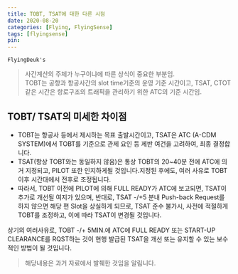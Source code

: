 ```yaml
---
title: TOBT, TSAT에 대한 다른 시점
date: 2020-08-20
categories: [Flying, FlyingSense]
tags: [flyingsense]
pin:
---
```


`FlyingDeuk's`
> 사간계산의 주체가 누구이냐에 따른 상식이 중요한 부분임.<br>
> TOBT는 공항과 항공사간의 slot time기준의 운영 기준 시간이고, TSAT, CTOT같은 시간은 항로구조의 트래픽을 관리하기 위한 ATC의 기준 시간임.


## TOBT/ TSAT의 미세한 차이점
- TOBT는 항공사 등에서 제시하는 목표 출발시간이고, TSAT은 ATC (A-CDM SYSTEM)에서 TOBT를 기준으로 관제 요인 등 제반 여건을 고려하여, 최종 결정합니다.
- TSAT(항상 TOBT와는 동일하지 않음)은 통상 TOBT의 20~40분 전에 ATC에 의거 지정되고, PILOT 또한 인지하게될 것입니다.지정된 후에도, 여러 사유로 TOBT 이후 시간대에서 전후로 조정됩니다.
- 따라서, TOBT 이전에 PILOT에 의해 FULL READY가 ATC에 보고되면, TSAT이 추가로 개선될 여지가 있으며, 반대로, TSAT -/+5 분내 Push-back Request를 하지 않으면 해당 편 Slot을 상실하게 되므로, TSAT 준수 불가시, 사전에 적절하게 TOBT를 조정하고, 이에 따라 TSAT이 변경될 것입니다.


상기의 여러사유로, TOBT -/+ 5MIN.에 ATC에 FULL READY 또는 START-UP CLEARANCE를 RQST하는 것이 현행 발급된 TSAT을 개선 또는 유지할 수 있는 보수적인 방법이 될 것입니다.

> 해당내용은 과거 자료에서 발췌한 것임을 알림니다.
